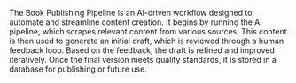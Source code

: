 The Book Publishing Pipeline is an AI-driven workflow designed to automate and streamline content creation. It begins by running the AI pipeline, which scrapes relevant content from various sources. This content is then used to generate an initial draft, which is reviewed through a human feedback loop. Based on the feedback, the draft is refined and improved iteratively. Once the final version meets quality standards, it is stored in a database for publishing or future use.
